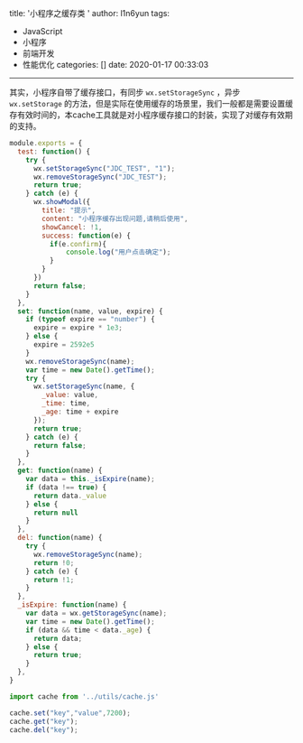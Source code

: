 title: '小程序之缓存类 '
author: l1n6yun
tags: 
 - JavaScript
 - 小程序
 - 前端开发
 - 性能优化
categories: []
date: 2020-01-17 00:33:03
---
其实，小程序自带了缓存接口，有同步 `wx.setStorageSync` ，异步 `wx.setStorage` 的方法，但是实际在使用缓存的场景里，我们一般都是需要设置缓存有效时间的，本cache工具就是对小程序缓存接口的封装，实现了对缓存有效期的支持。

```js
module.exports = {
  test: function() {
    try {
      wx.setStorageSync("JDC_TEST", "1");
      wx.removeStorageSync("JDC_TEST");
      return true;
    } catch (e) {
      wx.showModal({
        title: "提示",
        content: "小程序缓存出现问题,请稍后使用",
        showCancel: !1,
        success: function(e) {
          if(e.confirm){
              console.log("用户点击确定");
          }
        }
      })
      return false;
    }
  },
  set: function(name, value, expire) {
    if (typeof expire == "number") {
      expire = expire * 1e3;
    } else {
      expire = 2592e5
    }
    wx.removeStorageSync(name);
    var time = new Date().getTime();
    try {
      wx.setStorageSync(name, {
        _value: value,
        _time: time,
        _age: time + expire
      });
      return true;
    } catch (e) {
      return false;
    }
  },
  get: function(name) {
    var data = this._isExpire(name);
    if (data !== true) {
      return data._value
    } else {
      return null
    }
  },
  del: function(name) {
    try {
      wx.removeStorageSync(name);
      return !0;
    } catch (e) {
      return !1;
    }
  },
  _isExpire: function(name) {
    var data = wx.getStorageSync(name);
    var time = new Date().getTime();
    if (data && time < data._age) {
      return data;
    } else {
      return true;
    }
  },
}
```

```js
import cache from '../utils/cache.js'

cache.set("key","value",7200);
cache.get("key");
cache.del("key");
```